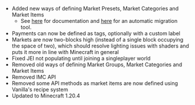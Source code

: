 - Added new ways of defining Market Presets, Market Categories and Market Items
    - See [here](https://mods.twelveiterations.com/mc/farming-for-blockheads/customization/) for documentation
      and [here](https://mods.twelveiterations.com/mc/farming-for-blockheads/migration-to-1204/) for an automatic
      migration tool.
- Payments can now be defined as tags, optionally with a custom label
- Markets are now two-blocks high (instead of a single block occupying the space of two), which should resolve lighting
  issues with shaders and puts it more in line with Minecraft in general
- Fixed JEI not populating until joining a singleplayer world
- Removed old ways of defining Market Groups, Market Categories and Market Items
- Removed IMC API
- Removed some API methods as market items are now defined using Vanilla's recipe system
- Updated to Minecraft 1.20.4